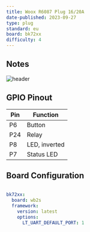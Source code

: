 ```yaml
---
title: Woox R6087 Plug 16/20A
date-published: 2023-09-27
type: plug
standard: eu
board: bk72xx
difficulty: 4
---
```


## Notes

![header](/woox-r6087-large.png "Woox R6087")

## GPIO Pinout

| Pin  | Function          |
| ---- | ----------------- |
| P6   | Button            |
| P24  | Relay             |
| P8   | LED, inverted     |
| P7   | Status LED        |

## Board Configuration

```yaml

bk72xx:
  board: wb2s
  framework:
    version: latest
    options:
      LT_UART_DEFAULT_PORT: 1

```
